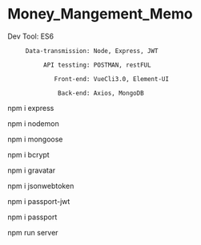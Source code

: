 ﻿# Money_Mangement_Memo
 
Dev Tool: ES6

         Data-transmission: Node, Express, JWT
         
              API tessting: POSTMAN, restFUL
              
                 Front-end: VueCli3.0, Element-UI
                 
                  Back-end: Axios, MongoDB
       
npm i express

npm i nodemon

npm i mongoose

npm i bcrypt

npm i gravatar

npm i jsonwebtoken

npm i passport-jwt

npm i passport

npm run server
